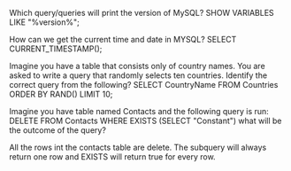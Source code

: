 Which query/queries will print the version of MySQL?
   SHOW VARIABLES LIKE "%version%";


How can we get the current time and date in MYSQL?
   SELECT CURRENT_TIMESTAMP();


Imagine you have a table that consists only of country names. You are asked to write a query that randomly selects ten countries. Identify the correct query from the following?
   SELECT CountryName 
   FROM Countries 
   ORDER BY RAND() LIMIT 10;

Imagine you have table named Contacts and the following query is run:
   DELETE FROM Contacts WHERE EXISTS (SELECT "Constant")
   what will be the outcome of the query?

   All the rows int the contacts table are delete.
   The subquery will always return one row and EXISTS will
   return true for every row.
